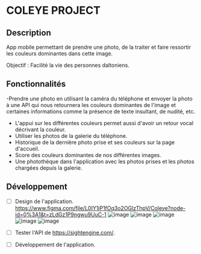 # COLEYE PROJECT

## Description
App mobile permettant de prendre une photo, de la traiter et faire ressortir les couleurs dominantes dans cette image. 

Objectif : Facilité la vie des personnes daltoniens.

## Fonctionnalités
-Prendre une photo en utilisant la caméra du téléphone et envoyer la photo à une API qui nous retournera les couleurs dominantes de l'image et certaines informations comme la présence de texte insultant, de nudité, etc.
- L'appui sur les différentes couleurs permet aussi d'avoir un retour vocal décrivant la couleur.
- Utiliser les photos de la galerie du téléphone.
- Historique de la dernière photo prise et ses couleurs sur la page d'accueil.
- Score des couleurs dominantes de nos différentes images.
- Une photothèque dans l'application avec les photos prises et les photos chargées depuis la galerie.


## Développement
- [ ] Design de l'application.
    https://www.figma.com/file/L0IY1jP1fOq3o2OGlzThpV/Coleye?node-id=0%3A1&t=zLdGz1P9ngwu9UuC-1
    ![image](https://user-images.githubusercontent.com/47609360/210363400-bbf4bbb9-1cc9-4632-b4e4-92773fd1b186.png)
![image](https://user-images.githubusercontent.com/47609360/210363473-cdc46f33-8826-4dd8-a426-1d71a3c2a352.png)
![image](https://user-images.githubusercontent.com/47609360/210363529-681764cd-b05a-412d-b21e-ac371e779424.png)
![image](https://user-images.githubusercontent.com/47609360/210363576-abf63c8f-abf1-4cd5-80ef-9577e78d68aa.png)
![image](https://user-images.githubusercontent.com/47609360/210363637-c175cbc9-6191-497e-b20e-824512fef008.png)

     
- [ ] Tester l'API de https://sightengine.com/.
- [ ] Développement de l'application.
